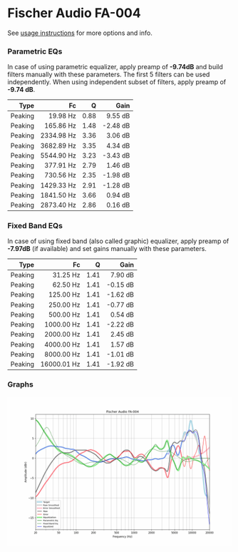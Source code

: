 # Fischer Audio FA-004
See [usage instructions](https://github.com/jaakkopasanen/AutoEq#usage) for more options and info.

### Parametric EQs
In case of using parametric equalizer, apply preamp of **-9.74dB** and build filters manually
with these parameters. The first 5 filters can be used independently.
When using independent subset of filters, apply preamp of **-9.74 dB**.

| Type    | Fc         |    Q | Gain     |
|--------:|-----------:|-----:|---------:|
| Peaking | 19.98 Hz   | 0.88 | 9.55 dB  |
| Peaking | 165.86 Hz  | 1.48 | -2.48 dB |
| Peaking | 2334.98 Hz | 3.36 | 3.06 dB  |
| Peaking | 3682.89 Hz | 3.35 | 4.34 dB  |
| Peaking | 5544.90 Hz | 3.23 | -3.43 dB |
| Peaking | 377.91 Hz  | 2.79 | 1.46 dB  |
| Peaking | 730.56 Hz  | 2.35 | -1.98 dB |
| Peaking | 1429.33 Hz | 2.91 | -1.28 dB |
| Peaking | 1841.50 Hz | 3.66 | 0.94 dB  |
| Peaking | 2873.40 Hz | 2.86 | 0.16 dB  |

### Fixed Band EQs
In case of using fixed band (also called graphic) equalizer, apply preamp of **-7.97dB**
(if available) and set gains manually with these parameters.

| Type    | Fc          |    Q | Gain     |
|--------:|------------:|-----:|---------:|
| Peaking | 31.25 Hz    | 1.41 | 7.90 dB  |
| Peaking | 62.50 Hz    | 1.41 | -0.15 dB |
| Peaking | 125.00 Hz   | 1.41 | -1.62 dB |
| Peaking | 250.00 Hz   | 1.41 | -0.77 dB |
| Peaking | 500.00 Hz   | 1.41 | 0.54 dB  |
| Peaking | 1000.00 Hz  | 1.41 | -2.22 dB |
| Peaking | 2000.00 Hz  | 1.41 | 2.45 dB  |
| Peaking | 4000.00 Hz  | 1.41 | 1.57 dB  |
| Peaking | 8000.00 Hz  | 1.41 | -1.01 dB |
| Peaking | 16000.01 Hz | 1.41 | -1.92 dB |

### Graphs
![](./Fischer%20Audio%20FA-004.png)